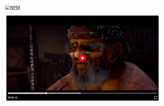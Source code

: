 [![NPM](https://img.shields.io/npm/v/react-soul-player.svg)](https://www.npmjs.com/package/react-soul-player)

![Alt text](./assets/screen.png)